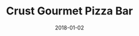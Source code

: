 ---
layout: site
title: "Crust Gourmet Pizza Bar"
date: 2018-01-02
categories: [community]
version: 1.0.8
major: 1
minor: 0
patch: 8
slug: crust-gourmet-pizza-bar
link: https://www.crust.com.au/
permalink: /sites/:slug
---